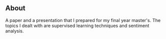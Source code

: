 ## About

A paper and a presentation that I prepared for my final year master's. The topics I dealt with are supervised learning techniques and sentiment analysis.

